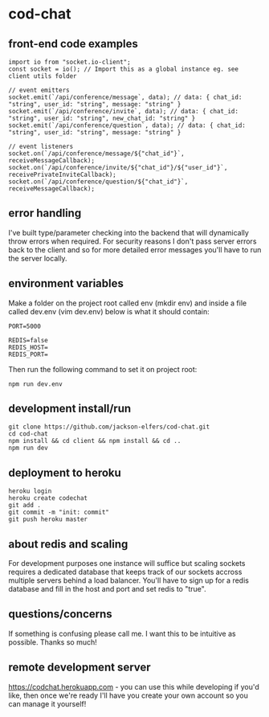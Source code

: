 # cod-chat

## front-end code examples

```
import io from "socket.io-client";
const socket = io(); // Import this as a global instance eg. see client utils folder

// event emitters
socket.emit(`/api/conference/message`, data); // data: { chat_id: "string", user_id: "string", message: "string" }
socket.emit(`/api/conference/invite`, data); // data: { chat_id: "string", user_id: "string", new_chat_id: "string" }
socket.emit(`/api/conference/question`, data); // data: { chat_id: "string", user_id: "string", message: "string" }

// event listeners
socket.on(`/api/conference/message/${"chat_id"}`, receiveMessageCallback);
socket.on(`/api/conference/invite/${"chat_id"}/${"user_id"}`, receivePrivateInviteCallback);
socket.on(`/api/conference/question/${"chat_id"}`, receiveMessageCallback);
```

## error handling

I've built type/parameter checking into the backend that will dynamically throw errors when
required. For security reasons I don't pass server errors back to the client and so for more detailed
error messages you'll have to run the server locally.

## environment variables

Make a folder on the project root called env (mkdir env) and inside a file called dev.env (vim dev.env) below is
what it should contain:

```
PORT=5000

REDIS=false
REDIS_HOST=
REDIS_PORT=
```

Then run the following command to set it on project root:

```
npm run dev.env
```

## development install/run

```
git clone https://github.com/jackson-elfers/cod-chat.git
cd cod-chat
npm install && cd client && npm install && cd ..
npm run dev
```

## deployment to heroku

```
heroku login
heroku create codechat
git add .
git commit -m "init: commit"
git push heroku master
```

## about redis and scaling

For development purposes one instance will suffice but scaling sockets requires a dedicated database that
keeps track of our sockets accross multiple servers behind a load balancer. You'll have to sign up for a
redis database and fill in the host and port and set redis to "true".

## questions/concerns

If something is confusing please call me. I want this to be intuitive as possible. Thanks so much!

## remote development server

https://codchat.herokuapp.com - you can use this while developing if you'd like, then once we're
ready I'll have you create your own account so you can manage it yourself!
